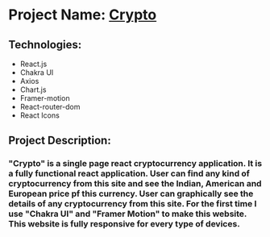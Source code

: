 # Project Name: [Crypto](https://cryptoui.netlify.app)

## Technologies:
- React.js
- Chakra UI
- Axios
- Chart.js
- Framer-motion
- React-router-dom
- React Icons

## Project Description:
### "Crypto" is a single page react cryptocurrency application. It is a fully functional react application. User can find any kind of cryptocurrency from this site and see the Indian, American and European price pf this currency. User can graphically see the details of any cryptocurrency from this site. For the first time I use "Chakra UI" and "Framer Motion" to make this website. This website is fully responsive for every type of devices.
